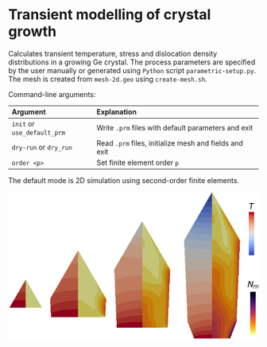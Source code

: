 # Transient modelling of crystal growth

Calculates transient temperature, stress and dislocation density distributions in a growing Ge crystal. The process parameters are specified by the user manually or generated using ```Python``` script ```parametric-setup.py```. The mesh is created from ```mesh-2d.geo``` using ```create-mesh.sh```.

Command-line arguments:

| Argument | Explanation |
|:---------|:------------|
| ```init``` or  ```use_default_prm``` | Write ```.prm``` files with default parameters and exit |
| ```dry-run``` or ```dry_run``` | Read ```.prm``` files, initialize mesh and fields and exit |
| ```order <p>``` | Set finite element order ```p``` |

The default mode is 2D simulation using second-order finite elements.

![Calculated temperature and dislocation density distributions at different times](results-T-N_m.png)
